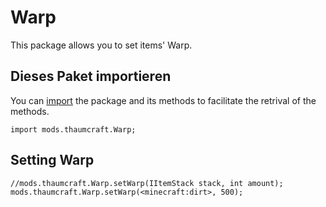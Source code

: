 # Warp

This package allows you to set items' Warp.

## Dieses Paket importieren

You can [import](/AdvancedFunctions/Import/) the package and its methods to facilitate the retrival of the methods.

    import mods.thaumcraft.Warp;
    

## Setting Warp

    //mods.thaumcraft.Warp.setWarp(IItemStack stack, int amount);
    mods.thaumcraft.Warp.setWarp(<minecraft:dirt>, 500);